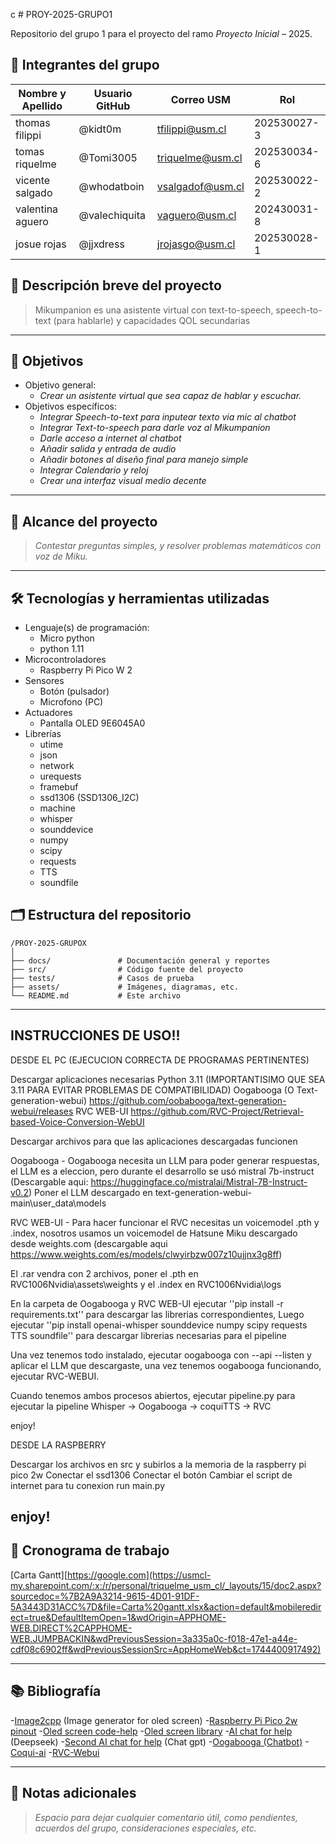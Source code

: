  c # PROY-2025-GRUPO1

Repositorio del grupo 1 para el proyecto del ramo *Proyecto Inicial* – 2025.

## 👥 Integrantes del grupo

| Nombre y Apellido | Usuario GitHub     | Correo USM               | Rol          |
| ----------------- | --------------     | ------------------------ | ------------ |
| thomas filippi    | @kidt0m            | tfilippi@usm.cl          | 202530027-3  |
| tomas riquelme    | @Tomi3005          | triquelme@usm.cl         | 202530034-6  |
| vicente salgado   | @whodatboin        | vsalgadof@usm.cl         | 202530022-2  |
| valentina aguero  | @valechiquita      | vaguero@usm.cl           | 202430031-8  |
| josue rojas       | @jjxdress          | jrojasgo@usm.cl          | 202530028-1  |


## 📝 Descripción breve del proyecto

> Mikumpanion es una asistente virtual con text-to-speech, speech-to-text (para hablarle) y capacidades QOL secundarias

---

## 🎯 Objetivos

- Objetivo general:
  - *Crear un asistente virtual que sea capaz de hablar y escuchar.*
- Objetivos específicos:
  - *Integrar Speech-to-text para inputear texto via mic al chatbot* 
  - *Integrar Text-to-speech para darle voz al Mikumpanion*
  - *Darle acceso a internet al chatbot*
  - *Añadir salida y entrada de audio*
  - *Añadir botones al diseño final para manejo simple*
  - *Integrar Calendario y reloj*
  - *Crear una interfaz visual medio decente*
---

## 🧩 Alcance del proyecto

> *Contestar preguntas simples, y resolver problemas matemáticos con voz de Miku.*

---

## 🛠️ Tecnologías y herramientas utilizadas

- Lenguaje(s) de programación:
  - Micro python
  - python 1.11
- Microcontroladores
  - Raspberry Pi Pico W 2
- Sensores
  - Botón (pulsador)
  - Microfono (PC)
- Actuadores
  - Pantalla OLED 9E6045A0
- Librerías
  - utime
  - json
  - network
  - urequests
  - framebuf
  - ssd1306 (SSD1306_I2C)
  - machine
  - whisper
  - sounddevice
  - numpy
  - scipy
  - requests
  - TTS
  - soundfile

## 🗂️ Estructura del repositorio

```
/PROY-2025-GRUPOX
│
├── docs/               # Documentación general y reportes
├── src/                # Código fuente del proyecto
├── tests/              # Casos de prueba
├── assets/             # Imágenes, diagramas, etc.
└── README.md           # Este archivo
```

---

## INSTRUCCIONES DE USO!!

DESDE EL PC (EJECUCION CORRECTA DE PROGRAMAS PERTINENTES)

Descargar aplicaciones necesarias
Python 3.11 (IMPORTANTISIMO QUE SEA 3.11 PARA EVITAR PROBLEMAS DE COMPATIBILIDAD)
Oogabooga (O Text-generation-webui) https://github.com/oobabooga/text-generation-webui/releases
RVC WEB-UI https://github.com/RVC-Project/Retrieval-based-Voice-Conversion-WebUI

Descargar archivos para que las aplicaciones descargadas funcionen

Oogabooga - Oogabooga necesita un LLM para poder generar respuestas, el LLM es a eleccion, pero durante el desarrollo se usó mistral 7b-instruct (Descargable aqui: https://huggingface.co/mistralai/Mistral-7B-Instruct-v0.2)
Poner el LLM descargado en text-generation-webui-main\user_data\models

RVC WEB-UI - Para hacer funcionar el RVC necesitas un voicemodel .pth y .index, nosotros usamos un voicemodel de Hatsune Miku descargado desde weights.com (descargable aqui https://www.weights.com/es/models/clwyirbzw007z10ujjnx3g8ff)

El .rar vendra con 2 archivos, poner el .pth en RVC1006Nvidia\assets\weights y el .index en RVC1006Nvidia\logs

En la carpeta de Oogabooga y RVC WEB-UI ejecutar ''pip install -r requirements.txt'' para descargar las librerias correspondientes, Luego ejecutar ''pip install openai-whisper sounddevice numpy scipy requests TTS soundfile'' para descargar librerias necesarias para el pipeline

Una vez tenemos todo instalado, ejecutar oogabooga con --api --listen y aplicar el LLM que descargaste, una vez tenemos oogabooga funcionando, ejecutar RVC-WEBUI.

Cuando tenemos ambos procesos abiertos, ejecutar pipeline.py para ejecutar la pipeline Whisper -> Oogabooga -> coquiTTS -> RVC

enjoy!


DESDE LA RASPBERRY

Descargar los archivos en src y subirlos a la memoria de la raspberry pi pico 2w
Conectar el ssd1306
Conectar el botón
Cambiar el script de internet para tu conexion
run main.py

enjoy!
---

## 📅 Cronograma de trabajo


[Carta Gantt][https://google.com](https://usmcl-my.sharepoint.com/:x:/r/personal/triquelme_usm_cl/_layouts/15/doc2.aspx?sourcedoc=%7B2A9A3214-9615-4D01-91DF-5A3443D31ACC%7D&file=Carta%20gantt.xlsx&action=default&mobileredirect=true&DefaultItemOpen=1&wdOrigin=APPHOME-WEB.DIRECT%2CAPPHOME-WEB.JUMPBACKIN&wdPreviousSession=3a335a0c-f018-47e1-a44e-cdf08c6902ff&wdPreviousSessionSrc=AppHomeWeb&ct=1744400917492)

---

## 📚 Bibliografía

 -[Image2cpp](https://javl.github.io/image2cpp/) (Image generator for oled screen)
 -[Raspberry Pi Pico 2w pinout](https://datasheets.raspberrypi.com/picow/pico-2-w-pinout.pdf)
 -[Oled screen code-help](https://electronoobs.com/eng_arduino_tut138.php)
 -[Oled screen library](https://docs.arduino.cc/libraries/adafruit-ssd1306/)
 -[AI chat for help](https://chat.deepseek.com/) (Deepseek)
 -[Second AI chat for help](https://chatgpt.com/?model=auto) (Chat gpt)
 -[Oogabooga (Chatbot)](https://docs.arduino.cc/libraries/adafruit-ssd1306/)
 -[Coqui-ai](https://github.com/coqui-ai/TTS)
 -[RVC-Webui]([https://github.com/RVC-Project/Retrieval-based-Voice-Conversion-WebUI/](https://github.com/oobabooga/text-generation-webui))
   
---

## 📌 Notas adicionales

> *Espacio para dejar cualquier comentario útil, como pendientes, acuerdos del grupo, consideraciones especiales, etc.*
